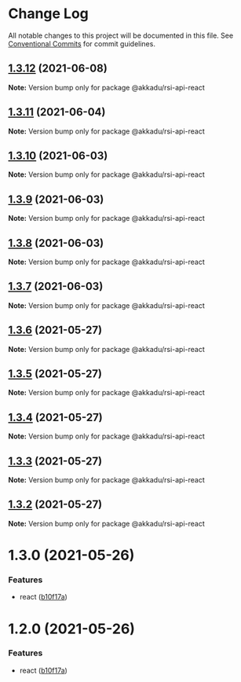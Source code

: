 # Change Log

All notable changes to this project will be documented in this file.
See [Conventional Commits](https://conventionalcommits.org) for commit guidelines.

## [1.3.12](http://romain130492/@akkadu/rsi-api-react/compare/@akkadu/rsi-api-react@1.3.11...@akkadu/rsi-api-react@1.3.12) (2021-06-08)

**Note:** Version bump only for package @akkadu/rsi-api-react





## [1.3.11](http://romain130492/@akkadu/rsi-api-react/compare/@akkadu/rsi-api-react@1.3.10...@akkadu/rsi-api-react@1.3.11) (2021-06-04)

**Note:** Version bump only for package @akkadu/rsi-api-react





## [1.3.10](http://romain130492/@akkadu/rsi-api-react/compare/@akkadu/rsi-api-react@1.3.9...@akkadu/rsi-api-react@1.3.10) (2021-06-03)

**Note:** Version bump only for package @akkadu/rsi-api-react





## [1.3.9](http://romain130492/@akkadu/rsi-api-react/compare/@akkadu/rsi-api-react@1.3.8...@akkadu/rsi-api-react@1.3.9) (2021-06-03)

**Note:** Version bump only for package @akkadu/rsi-api-react





## [1.3.8](http://romain130492/@akkadu/rsi-api-react/compare/@akkadu/rsi-api-react@1.3.7...@akkadu/rsi-api-react@1.3.8) (2021-06-03)

**Note:** Version bump only for package @akkadu/rsi-api-react





## [1.3.7](http://romain130492/@akkadu/rsi-api-react/compare/@akkadu/rsi-api-react@1.3.6...@akkadu/rsi-api-react@1.3.7) (2021-06-03)

**Note:** Version bump only for package @akkadu/rsi-api-react





## [1.3.6](http://romain130492/@akkadu/rsi-api-react/compare/@akkadu/rsi-api-react@1.3.5...@akkadu/rsi-api-react@1.3.6) (2021-05-27)

**Note:** Version bump only for package @akkadu/rsi-api-react





## [1.3.5](http://romain130492/@akkadu/rsi-api-react/compare/@akkadu/rsi-api-react@1.3.4...@akkadu/rsi-api-react@1.3.5) (2021-05-27)

**Note:** Version bump only for package @akkadu/rsi-api-react





## [1.3.4](http://romain130492/@akkadu/rsi-api-react/compare/@akkadu/rsi-api-react@1.3.3...@akkadu/rsi-api-react@1.3.4) (2021-05-27)

**Note:** Version bump only for package @akkadu/rsi-api-react





## [1.3.3](http://romain130492/@akkadu/rsi-api-react/compare/@akkadu/rsi-api-react@1.3.2...@akkadu/rsi-api-react@1.3.3) (2021-05-27)

**Note:** Version bump only for package @akkadu/rsi-api-react





## [1.3.2](http://romain130492/@akkadu/rsi-api-react/compare/@akkadu/rsi-api-react@1.3.0...@akkadu/rsi-api-react@1.3.2) (2021-05-27)

**Note:** Version bump only for package @akkadu/rsi-api-react





# 1.3.0 (2021-05-26)


### Features

* react ([b10f17a](http://romain130492/@akkadu/rsi-api-react/commits/b10f17ae9b03467880473c7f05db6ffe2d688330))





# 1.2.0 (2021-05-26)


### Features

* react ([b10f17a](http://romain130492/@akkadu/rsi-api-react/commits/b10f17ae9b03467880473c7f05db6ffe2d688330))
